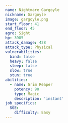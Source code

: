 ```yaml
---
name: Nightmare Gargoyle
nickname: Gargoyle
image: gargoyle.png
start_floor: 41
end_floor: 45
agro: Sight
hp: 3985
attack_damage: 428
attack_type: Physical
vulnerabilities:
  bind: false
  heavy: false
  sleep: false
  slow: true
  stun: true
abilities:
  - name: Grim Reaper
    potency: 90
    type: Magic
    description: 'instant'
job_specifics:
  SGE:
    difficulty: Easy
---
```

